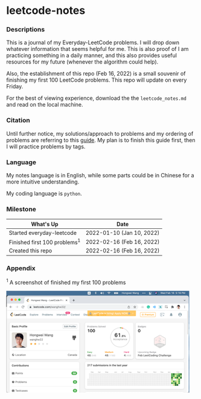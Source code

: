 # leetcode-notes



### Descriptions



This is a journal of my Everyday-LeetCode problems. I will drop down whatever information that seems helpful for me. This is also proof of I am practicing something in a daily manner, and this also provides useful resources for my future (whenever the algorithm could help). 

Also, the establishment of this repo (Feb 16, 2022) is a small souvenir of finishing my first 100 LeetCode problems. This repo will update on every Friday.

For the best of viewing experience, download the the `leetcode_notes.md` and read on the local machine.



### Citation



Until further notice, my solutions/approach to problems and my ordering of problems are referring to this [guide](https://github.com/youngyangyang04/leetcode-master). My plan is to finish this guide first, then I will practice problems by tags. 



### Language



My notes language is in English, while some parts could be in Chinese for a more intuitive understanding.

My coding language is `python`.



### Milestone



| What's Up                               | Date                      |
| --------------------------------------- | ------------------------- |
| Started everyday-leetcode               | 2022-01-10 (Jan 10, 2022) |
| Finished first 100 problems<sup>1</sup> | 2022-02-16 (Feb 16, 2022) |
| Created this repo                       | 2022-02-16 (Feb 16, 2022) |



### Appendix



<sup>1</sup> A screenshot of finished my first 100 problems

<img src="./pic/finished first 100.png" alt="Finished first 100 problems" style="zoom:50%;" /> 

